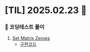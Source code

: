 # [TIL] 2025.02.23 📘

### 📝 코딩테스트 풀이
1. [Set Matrix Zeroes](https://leetcode.com/problems/set-matrix-zeroes/description/?envType=problem-list-v2&envId=hash-table)
   - [구현코드](https://github.com/no-cy/TIL/blob/main/study/coding-test/java/Level2/73.%20Set%20Matrix%20Zeroes.java)
